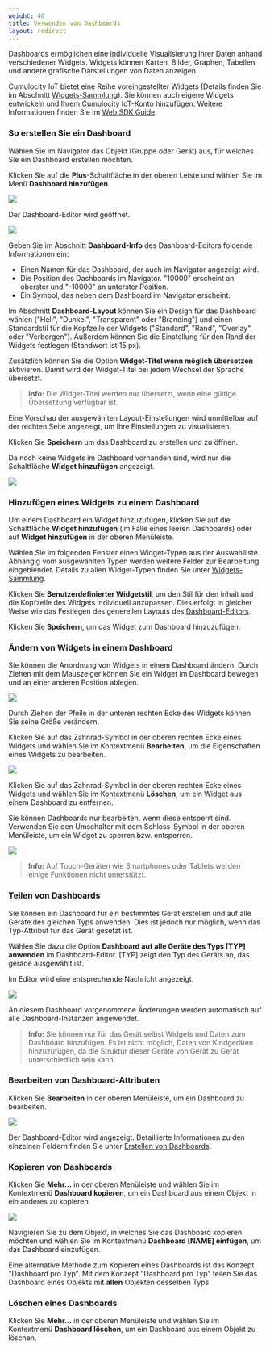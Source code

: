 ```yaml
---
weight: 40
title: Verwenden von Dashboards
layout: redirect
---
```


Dashboards ermöglichen eine individuelle Visualisierung Ihrer Daten anhand verschiedener Widgets. Widgets können Karten, Bilder, Graphen, Tabellen und andere grafische Darstellungen von Daten anzeigen.

Cumulocity IoT bietet eine Reihe voreingestellter Widgets (Details finden Sie im Abschnitt [Widgets-Sammlung](#widgets)). Sie können auch eigene Widgets entwickeln und Ihrem Cumulocity IoT-Konto hinzufügen. Weitere Informationen finden Sie im [Web SDK Guide](/web/).

### <a name="creating-dashboards"></a>So erstellen Sie ein Dashboard

Wählen Sie im Navigator das Objekt (Gruppe oder Gerät) aus, für welches Sie ein Dashboard erstellen möchten.

Klicken Sie auf die **Plus**-Schaltfläche in der oberen Leiste und wählen Sie im Menü **Dashboard hinzufügen**.

<img src="/images/benutzerhandbuch/cockpit-de/cockpit-dashboard-menu.png" name="New dashboard"/>

Der Dashboard-Editor wird geöffnet.

<img src="/images/benutzerhandbuch/cockpit-de/cockpit-dashboard-create.png" name="Create dashboard"/>

Geben Sie im Abschnitt **Dashboard-Info** des Dashboard-Editors folgende Informationen ein:

* Einen Namen für das Dashboard, der auch im Navigator angezeigt wird.
* Die Position des Dashboards im Navigator. "10000" erscheint an oberster und "-10000" an unterster Position.
* Ein Symbol, das neben dem Dashboard im Navigator erscheint.

Im Abschnitt **Dashboard-Layout** können Sie ein Design für das Dashboard wählen ("Hell", "Dunkel", "Transparent" oder "Branding") und einen Standardstil für die Kopfzeile der Widgets ("Standard", "Rand", "Overlay", oder "Verborgen"). Außerdem können Sie die Einstellung für den Rand der Widgets festlegen (Standwert ist 15 px).

Zusätzlich können Sie die Option **Widget-Titel wenn möglich übersetzen** aktivieren. Damit wird der Widget-Titel bei jedem Wechsel der Sprache übersetzt.

> **Info:** Die Widget-Titel werden nur übersetzt, wenn eine gültige Übersetzung verfügbar ist.

Eine Vorschau der ausgewählten Layout-Einstellungen wird unmittelbar auf der rechten Seite angezeigt, um Ihre Einstellungen zu visualisieren.

Klicken Sie **Speichern** um das Dashboard zu erstellen und zu öffnen.

Da noch keine Widgets im Dashboard vorhanden sind, wird nur die Schaltfläche **Widget hinzufügen** angezeigt.

<img src="/images/benutzerhandbuch/cockpit-de/cockpit-dashboard-empty.png" name="Empty dashboard"/>


### <a name="adding-widgets"></a>Hinzufügen eines Widgets zu einem Dashboard

Um einem Dashboard ein Widget hinzuzufügen, klicken Sie auf die Schaltfläche **Widget hinzufügen** (im Falle eines leeren Dashboards) oder auf **Widget hinzufügen** in der oberen Menüleiste.

Wählen Sie im folgenden Fenster einen Widget-Typen aus der Auswahlliste. Abhängig vom ausgewählten Typen werden weitere Felder zur Bearbeitung eingeblendet. Details zu allen Widget-Typen finden Sie unter [Widgets-Sammlung](#widgets).

Klicken Sie **Benutzerdefinierter Widgetstil**, um den Stil für den Inhalt und die Kopfzeile des Widgets individuell anzupassen. Dies erfolgt in gleicher Weise wie das Festlegen des generellen Layouts des [Dashboard-Editors](#creating-dashboards).

Klicken Sie **Speichern**, um das Widget zum Dashboard hinzuzufügen.

### Ändern von Widgets in einem Dashboard

Sie können die Anordnung von Widgets in einem Dashboard ändern. Durch Ziehen mit dem Mauszeiger können Sie ein Widget im Dashboard bewegen und an einer anderen Position ablegen.

<img src="/images/benutzerhandbuch/cockpit-de/cockpit-dashboard-widgets.png" name="Arrange widgets"/>

Durch Ziehen der Pfeile in der unteren rechten Ecke des Widgets können Sie seine Größe verändern.

Klicken Sie auf das Zahnrad-Symbol in der oberen rechten Ecke eines Widgets und wählen Sie im Kontextmenü **Bearbeiten**, um die Eigenschaften eines Widgets zu bearbeiten.

<img src="/images/benutzerhandbuch/cockpit-de/cockpit-dashboard-widget-menu.png" name="Edit widget"/>

Klicken Sie auf das Zahnrad-Symbol in der oberen rechten Ecke eines Widgets und wählen Sie im Kontextmenü **Löschen**, um ein Widget aus einem Dashboard zu entfernen.

Sie können Dashboards nur bearbeiten, wenn diese entsperrt sind. Verwenden Sie den Umschalter mit dem Schloss-Symbol in der oberen Menüleiste, um ein Widget zu sperren bzw. entsperren.

<img src="/images/benutzerhandbuch/cockpit-de/cockpit-dashboard-lock.png" name="Lock dashboard"/>

>**Info:** Auf Touch-Geräten wie Smartphones oder Tablets werden einige Funktionen nicht unterstützt.


### <a name="sharing-dashboards"></a>Teilen von Dashboards

Sie können ein Dashboard für ein bestimmtes Gerät erstellen und auf alle Geräte des gleichen Typs anwenden. Dies ist jedoch nur möglich, wenn das Typ-Attribut für das Gerät gesetzt ist.

Wählen Sie dazu die Option **Dashboard auf alle Geräte des Typs [TYP] anwenden** im Dashboard-Editor. [TYP] zeigt den Typ des Geräts an, das gerade ausgewählt ist.

Im Editor wird eine entsprechende Nachricht angezeigt.

<img src="/images/benutzerhandbuch/cockpit-de/cockpit-dashboard-share.png" name="Shared dashboard"/>

An diesem Dashboard vorgenommene Änderungen werden automatisch auf alle Dashboard-Instanzen angewendet.

> **Info:** Sie können nur für das Gerät selbst Widgets und Daten zum Dashboard hinzufügen. Es ist nicht möglich, Daten von Kindgeräten hinzuzufügen, da die Struktur dieser Geräte von Gerät zu Gerät unterschiedlich sein kann.


### Bearbeiten von Dashboard-Attributen

Klicken Sie **Bearbeiten** in der oberen Menüleiste, um ein Dashboard zu bearbeiten.

<img src="/images/benutzerhandbuch/cockpit-de/cockpit-dashboard-edit.png" name="Edit dashboard"/>

Der Dashboard-Editor wird angezeigt. Detaillierte Informationen zu den einzelnen Feldern finden Sie unter [Erstellen von Dashboards](#creating-dashboards).


### Kopieren von Dashboards

Klicken Sie **Mehr...** in der oberen Menüleiste und wählen Sie im Kontextmenü **Dashboard kopieren**, um ein Dashboard aus einem Objekt in ein anderes zu kopieren.

<img src="/images/benutzerhandbuch/cockpit-de/cockpit-dashboard-copy.png" name="Copy dashboard"/>

Navigieren Sie zu dem Objekt, in welches Sie das Dashboard kopieren möchten und wählen Sie im Kontextmenü **Dashboard [NAME] einfügen**, um das Dashboard einzufügen.

Eine alternative Methode zum Kopieren eines Dashboards ist das
Konzept "Dashboard pro Typ".  Mit dem Konzept "Dashboard pro Typ" teilen Sie das Dashboard eines Objekts mit **allen** Objekten desselben Typs.


### Löschen eines Dashboards

Klicken Sie **Mehr...** in der oberen Menüleiste und wählen Sie im Kontextmenü **Dashboard löschen**, um ein Dashboard aus einem Objekt zu löschen.
